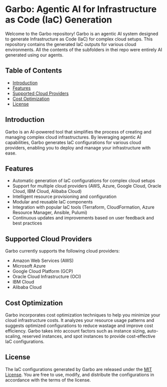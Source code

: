 # Garbo: Agentic AI for Infrastructure as Code (IaC) Generation

Welcome to the Garbo repository! Garbo is an agentic AI system designed to generate Infrastructure as Code (IaC) for complex cloud setups. This repository contains the generated IaC outputs for various cloud environments. All the contents of the subfolders in thei repo were entirely AI generated using our agents.

## Table of Contents

- [Introduction](#introduction)
- [Features](#features)
- [Supported Cloud Providers](#supported-cloud-providers)
- [Cost Optimization](#cost-optimization)
- [License](#license)

## Introduction

Garbo is an AI-powered tool that simplifies the process of creating and managing complex cloud infrastructures. By leveraging agentic AI capabilities, Garbo generates IaC configurations for various cloud providers, enabling you to deploy and manage your infrastructure with ease.

## Features

- Automatic generation of IaC configurations for complex cloud setups
- Support for multiple cloud providers (AWS, Azure, Google Cloud, Oracle Cloud, IBM Cloud, Alibaba Cloud)
- Intelligent resource provisioning and configuration
- Modular and reusable IaC components
- Integration with popular IaC tools (Terraform, CloudFormation, Azure Resource Manager, Ansible, Pulumi)
- Continuous updates and improvements based on user feedback and best practices

## Supported Cloud Providers

Garbo currently supports the following cloud providers:

- Amazon Web Services (AWS)
- Microsoft Azure
- Google Cloud Platform (GCP)
- Oracle Cloud Infrastructure (OCI)
- IBM Cloud
- Alibaba Cloud

## Cost Optimization

Garbo incorporates cost optimization techniques to help you minimize your cloud infrastructure costs. It analyzes your resource usage patterns and suggests optimized configurations to reduce wastage and improve cost efficiency. Garbo takes into account factors such as instance sizing, auto-scaling, reserved instances, and spot instances to provide cost-effective IaC configurations.

## License

The IaC configurations generated by Garbo are released under the [MIT License](LICENSE). You are free to use, modify, and distribute the configurations in accordance with the terms of the license.

